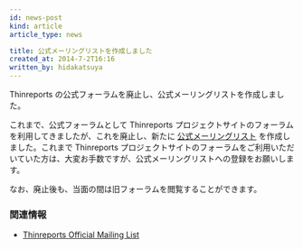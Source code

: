 ```yaml
---
id: news-post
kind: article
article_type: news

title: 公式メーリングリストを作成しました
created_at: 2014-7-2T16:16
written_by: hidakatsuya
---
```


Thinreports の公式フォーラムを廃止し、公式メーリングリストを作成しました。

これまで、公式フォーラムとして Thinreports プロジェクトサイトのフォーラムを利用してきましたが、これを廃止し、新たに [公式メーリングリスト](https://groups.google.com/forum/#!forum/thinreports) を作成しました。これまで Thinreports プロジェクトサイトのフォーラムをご利用いただいていた方は、大変お手数ですが、公式メーリングリストへの登録をお願いします。

なお、廃止後も、当面の間は旧フォーラムを閲覧することができます。

### 関連情報

  * [Thinreports Official Mailing List](https://groups.google.com/forum/#!forum/thinreports)

